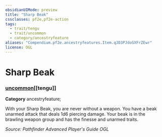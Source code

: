 ```yaml
---
obsidianUIMode: preview
title: "Sharp Beak"
cssclasses: pf2e,pf2e-action
tags:
  - trait/tengu
  - trait/uncommon
  - category/ancestryfeature
aliases: "Compendium.pf2e.ancestryfeatures.Item.qJD3PJdoSXFrZEwr"
license: OGL
---
```

# Sharp Beak

### [uncommon](uncommon "Uncommon Rarity Trait")[[tengu]]

**Category** ancestryfeature; 




With your Sharp Beak, you are never without a weapon. You have a beak unarmed attack that deals 1d6 piercing damage. Your beak is in the brawling weapon group and has the finesse and unarmed traits.

*Source: Pathfinder Advanced Player's Guide*
*OGL*